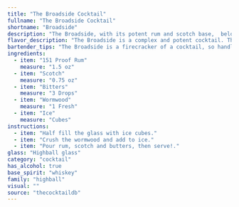 ```yaml
---
title: "The Broadside Cocktail"
fullname: "The Broadside Cocktail"
shortname: "Broadside"
description: "The Broadside, with its potent rum and scotch base,  belongs to the robust world of **highball cocktails**.  Its origins likely stem from the 19th century, reflecting the era's fascination with strong spirits and bold flavors. The use of wormwood, a key ingredient in absinthe, hints at the cocktail's connection to the historical death in the afternoon era. "
flavor_description: "The Broadside is a complex and potent cocktail. The 151 Proof rum delivers a fiery, boozy kick, while the Scotch adds smoky depth. The bitters lend a bitter, herbaceous touch, while the wormwood introduces an earthy, almost medicinal note. The ice chills the drink, tempering the heat and highlighting the individual flavors. Overall, the Broadside is a bold, daring drink with a lingering finish that leaves you wanting more. "
bartender_tips: "The Broadside is a firecracker of a cocktail, so handle the 151 proof rum with respect.  Chill your glassware for a truly icy experience.  Use a good quality Scotch, as it will be the backbone of the drink.  A dash of Angostura bitters will add a spicy kick, and absinthe will provide a subtle, herbaceous aroma.  Remember, less is more with the wormwood.  Build the drink over ice, stir gently, and garnish with a lemon twist.  Enjoy responsibly! "
ingredients:
  - item: "151 Proof Rum"
    measure: "1.5 oz"
  - item: "Scotch"
    measure: "0.75 oz"
  - item: "Bitters"
    measure: "3 Drops"
  - item: "Wormwood"
    measure: "1 Fresh"
  - item: "Ice"
    measure: "Cubes"
instructions:
  - item: "Half fill the glass with ice cubes."
  - item: "Crush the wormwood and add to ice."
  - item: "Pour rum, scotch and butters, then serve!."
glass: "Highball glass"
category: "cocktail"
has_alcohol: true
base_spirit: "whiskey"
family: "highball"
visual: ""
source: "thecocktaildb"
---
```



